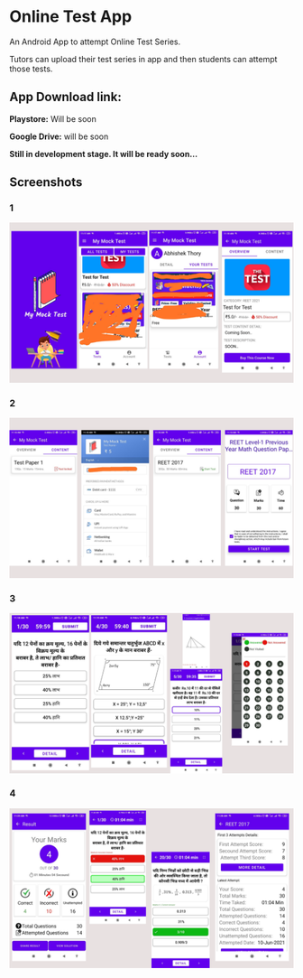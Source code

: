 


# Online Test App
An Android App to attempt Online Test Series.

Tutors can upload their test series in app and then students can attempt those tests.

## App Download link:

 **Playstore:** Will be soon
 
 **Google Drive:** will be soon
 
 **Still in development stage. It will be ready soon...**
 
## Screenshots

### 1

<img src="https://github.com/abhithory/Online-Test-app/blob/4f128f075729b8b0128cd13c7c4d0656831dca7f/1.png"  />

### 2

<img src="https://github.com/abhithory/Online-Test-app/blob/4f128f075729b8b0128cd13c7c4d0656831dca7f/2.png" />

### 3
<img src="https://github.com/abhithory/Online-Test-app/blob/4f128f075729b8b0128cd13c7c4d0656831dca7f/3.png"   />

### 4

<img src="https://github.com/abhithory/Online-Test-app/blob/4f128f075729b8b0128cd13c7c4d0656831dca7f/4.png"  />





